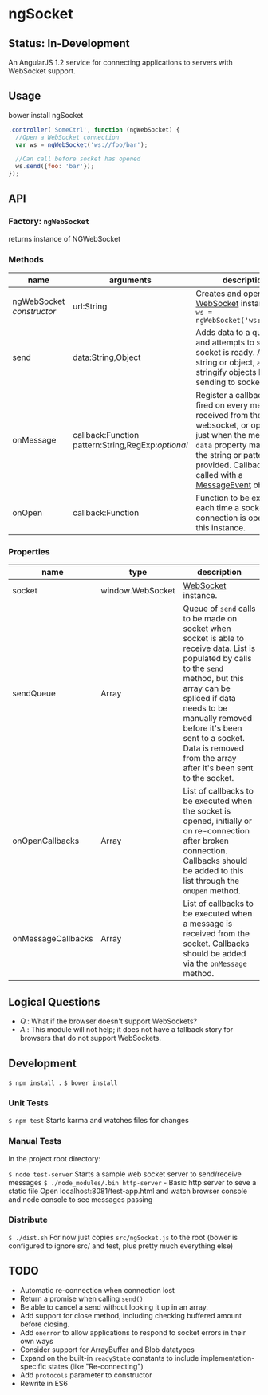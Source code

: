 # ngSocket

## Status: In-Development

An AngularJS 1.2 service for connecting applications to servers with WebSocket support.

## Usage

bower install ngSocket

```javascript
.controller('SomeCtrl', function (ngWebSocket) {
  //Open a WebSocket connection
  var ws = ngWebSocket('ws://foo/bar');

  //Can call before socket has opened
  ws.send({foo: 'bar'});
});
```

## API

### Factory: `ngWebSocket`

returns instance of NGWebSocket



### Methods

name        | arguments                                              | description
------------|--------------------------------------------------------|------------
ngWebSocket <br>_constructor_ | url:String                           | Creates and opens a [WebSocket](https://developer.mozilla.org/en-US/docs/Web/API/WebSocket) instance. `var ws = ngWebSocket('ws://foo');`
send        | data:String,Object                                     | Adds data to a queue, and attempts to send if socket is ready. Accepts string or object, and will stringify objects before sending to socket.
onMessage   | callback:Function <br>pattern:String,RegExp:_optional_ | Register a callback to be fired on every message received from the websocket, or optionally just when the message's `data` property matches the string or pattern provided. Callback gets called with a [MessageEvent](https://developer.mozilla.org/en-US/docs/Web/API/MessageEvent?redirectlocale=en-US&redirectslug=WebSockets%2FWebSockets_reference%2FMessageEvent) object.
onOpen      | callback:Function                                      | Function to be executed each time a socket connection is opened for this instance.

### Properties
name               | type             | description
-------------------|------------------|------------
socket             | window.WebSocket | [WebSocket](https://developer.mozilla.org/en-US/docs/Web/API/WebSocket) instance.
sendQueue          | Array<function>  | Queue of `send` calls to be made on socket when socket is able to receive data. List is populated by calls to the `send` method, but this array can be spliced if data needs to be manually removed before it's been sent to a socket. Data is removed from the array after it's been sent to the socket.
onOpenCallbacks    | Array<function>  | List of callbacks to be executed when the socket is opened, initially or on re-connection after broken connection. Callbacks should be added to this list through the `onOpen` method.
onMessageCallbacks | Array<function>  | List of callbacks to be executed when a message is received from the socket. Callbacks should be added via the `onMessage` method.

## Logical Questions

 * *Q.*: What if the browser doesn't support WebSockets?
 * *A.*: This module will not help; it does not have a fallback story for browsers that do not support WebSockets.

## Development

`$ npm install .`
`$ bower install`

### Unit Tests
`$ npm test` Starts karma and watches files for changes

### Manual Tests

In the project root directory:

`$ node test-server` Starts a sample web socket server to send/receive messages
`$ ./node_modules/.bin http-server` - Basic http server to seve a static file
Open localhost:8081/test-app.html and watch browser console and node console to see messages passing

### Distribute
`$ ./dist.sh` For now just copies `src/ngSocket.js` to the root (bower is configured to ignore src/ and test, plus pretty much everything else)

## TODO
 * Automatic re-connection when connection lost
 * Return a promise when calling `send()`
 * Be able to cancel a send without looking it up in an array.
 * Add support for close method, including checking buffered amount before closing.
 * Add `onerror` to allow applications to respond to socket errors in their own ways
 * Consider support for ArrayBuffer and Blob datatypes
 * Expand on the built-in `readyState` constants to include implementation-specific states (like "Re-connecting")
 * Add `protocols` parameter to constructor
 * Rewrite in ES6
